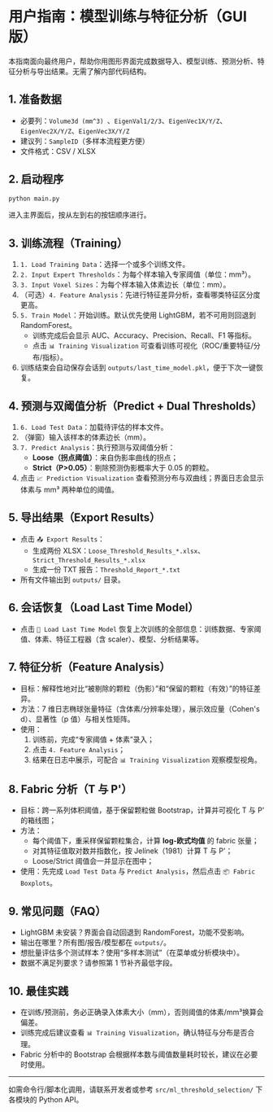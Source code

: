 # 用户指南：模型训练与特征分析（GUI 版）

本指南面向最终用户，帮助你用图形界面完成数据导入、模型训练、预测分析、特征分析与导出结果。无需了解内部代码结构。

## 1. 准备数据
- 必要列：`Volume3d (mm^3) `、`EigenVal1/2/3`、`EigenVec1X/Y/Z`、`EigenVec2X/Y/Z`、`EigenVec3X/Y/Z`
- 建议列：`SampleID`（多样本流程更方便）
- 文件格式：CSV / XLSX

## 2. 启动程序
```bash
python main.py
```
进入主界面后，按从左到右的按钮顺序进行。

## 3. 训练流程（Training）
1) `1. Load Training Data`：选择一个或多个训练文件。
2) `2. Input Expert Thresholds`：为每个样本输入专家阈值（单位：mm³）。
3) `3. Input Voxel Sizes`：为每个样本输入体素边长（单位：mm）。
4) （可选）`4. Feature Analysis`：先进行特征差异分析，查看哪类特征区分度更高。
5) `5. Train Model`：开始训练。默认优先使用 LightGBM，若不可用则回退到 RandomForest。
   - 训练完成后会显示 AUC、Accuracy、Precision、Recall、F1 等指标。
   - 点击 `📊 Training Visualization` 可查看训练可视化（ROC/重要特征/分布/指标）。
6) 训练结束会自动保存会话到 `outputs/last_time_model.pkl`，便于下次一键恢复。

## 4. 预测与双阈值分析（Predict + Dual Thresholds）
1) `6. Load Test Data`：加载待评估的样本文件。
2) （弹窗）输入该样本的体素边长（mm）。
3) `7. Predict Analysis`：执行预测与双阈值分析：
   - **Loose（拐点阈值）**：来自伪影率曲线的拐点；
   - **Strict（P>0.05）**：剔除预测伪影概率大于 0.05 的颗粒。
4) 点击 `📈 Prediction Visualization` 查看预测分布与双曲线；界面日志会显示体素与 mm³ 两种单位的阈值。

## 5. 导出结果（Export Results）
- 点击 `📤 Export Results`：
  - 生成两份 XLSX：`Loose_Threshold_Results_*.xlsx`、`Strict_Threshold_Results_*.xlsx`
  - 生成一份 TXT 报告：`Threshold_Report_*.txt`
- 所有文件输出到 `outputs/` 目录。

## 6. 会话恢复（Load Last Time Model）
- 点击 `🔄 Load Last Time Model` 恢复上次训练的全部信息：训练数据、专家阈值、体素、特征工程器（含 scaler）、模型、分析结果等。

## 7. 特征分析（Feature Analysis）
- 目标：解释性地对比“被剔除的颗粒（伪影）”和“保留的颗粒（有效）”的特征差异。
- 方法：7 维日志椭球张量特征（含体素/分辨率处理），展示效应量（Cohen's d）、显著性（p 值）与相关性矩阵。
- 使用：
  1) 训练前，完成“专家阈值 + 体素”录入；
  2) 点击 `4. Feature Analysis`；
  3) 结果在日志中展示，可配合 `📊 Training Visualization` 观察模型视角。

## 8. Fabric 分析（T 与 P'）
- 目标：跨一系列体积阈值，基于保留颗粒做 Bootstrap，计算并可视化 T 与 P' 的箱线图；
- 方法：
  - 每个阈值下，重采样保留颗粒集合，计算 **log‑欧式均值** 的 fabric 张量；
  - 对其特征值取对数并指数化，按 Jelínek（1981）计算 T 与 P'；
  - Loose/Strict 阈值会一并显示在图中；
- 使用：先完成 `Load Test Data` 与 `Predict Analysis`，然后点击 `📦 Fabric Boxplots`。

## 9. 常见问题（FAQ）
- LightGBM 未安装？界面会自动回退到 RandomForest，功能不受影响。
- 输出在哪里？所有图/报告/模型都在 `outputs/`。
- 想批量评估多个测试样本？使用“多样本测试”（在菜单或分析模块中）。
- 数据不满足列要求？请参照第 1 节补齐最低字段。

## 10. 最佳实践
- 在训练/预测前，务必正确录入体素大小（mm），否则阈值的体素/mm³换算会偏差。
- 训练完成后建议查看 `📊 Training Visualization`，确认特征与分布是否合理。
- Fabric 分析中的 Bootstrap 会根据样本数与阈值数量耗时较长，建议在必要时使用。

---
如需命令行/脚本化调用，请联系开发者或参考 `src/ml_threshold_selection/` 下各模块的 Python API。
